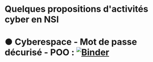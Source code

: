 # Quelques propositions d'activités cyber en NSI

# ● Cyberespace - Mot de passe décurisé - POO : [![Binder](https://mybinder.org/badge_logo.svg)](https://mybinder.org/v2/gh/niugerfl/cyber_activites_nsi/HEAD?urlpath=%2notebooks%2cyberespace%2cyberespace.ipynb)


